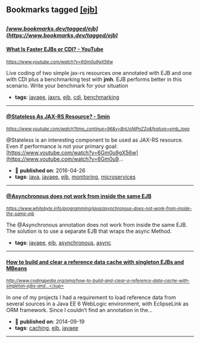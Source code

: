 ## Bookmarks tagged [[ejb]](https://www.bookmarks.dev/search?q=[ejb])

_<sup><sup>[www.bookmarks.dev/tagged/ejb](https://www.bookmarks.dev/tagged/ejb)</sup></sup>_
---
#### [What Is Faster EJBs or CDI? - YouTube](https://www.youtube.com/watch?v=6Gm0u9gX56w)
_<sup>https://www.youtube.com/watch?v=6Gm0u9gX56w</sup>_

Live coding of two simple jax-rs resources one annotated with EJB and one with CDI plus a benchmarking test with **jmh**. EJB performs better in this scenario. Write your benchmark for your situation
* **tags**: [javaee](../tagged/javaee.md), [jaxrs](../tagged/jaxrs.md), [ejb](../tagged/ejb.md), [cdi](../tagged/cdi.md), [benchmarking](../tagged/benchmarking.md)
---
#### [@Stateless As JAX-RS Resource? - 5min](https://www.youtube.com/watch?time_continue=96&v=BnUsNlPnZZo&feature=emb_logo)
_<sup>https://www.youtube.com/watch?time_continue=96&v=BnUsNlPnZZo&feature=emb_logo</sup>_

@Stateless is an interesting component to be used as JAX-RS resource. Even if performance is not your primary goal: [https://www.youtube.com/watch?v=6Gm0u9gX56w](https://www.youtube.com/watch?v=6Gm0u9...
* :calendar: **published on**: 2016-04-26
* **tags**: [java](../tagged/java.md), [javaee](../tagged/javaee.md), [ejb](../tagged/ejb.md), [monitoring](../tagged/monitoring.md), [microservices](../tagged/microservices.md)
---
#### [@Asynchronous does not work from inside the same EJB](https://www.whitebyte.info/programming/java/asynchronous-does-not-work-from-inside-the-same-ejb)
_<sup>https://www.whitebyte.info/programming/java/asynchronous-does-not-work-from-inside-the-same-ejb</sup>_

The @Asynchronous annotation does not work from inside the same EJB. The solution is to use a separate EJB that wraps the async Method.
* **tags**: [javaee](../tagged/javaee.md), [ejb](../tagged/ejb.md), [asynchronous](../tagged/asynchronous.md), [async](../tagged/async.md)
---
#### [How to build and clear a reference data cache with singleton EJBs and MBeans](http://www.codingpedia.org/ama/how-to-build-and-clear-a-reference-data-cache-with-singleton-ejbs-and-mbeans/)
_<sup>http://www.codingpedia.org/ama/how-to-build-and-clear-a-reference-data-cache-with-singleton-ejbs-and...</sup>_

In one of my projects I had a requirement to load reference data from several sources in a Java EE 6 WebLogic environment, with EclipseLink as ORM framework. Since I couldn’t find an annotation in the...
* :calendar: **published on**: 2014-09-19
* **tags**: [caching](../tagged/caching.md), [ejb](../tagged/ejb.md), [javaee](../tagged/javaee.md)
---
